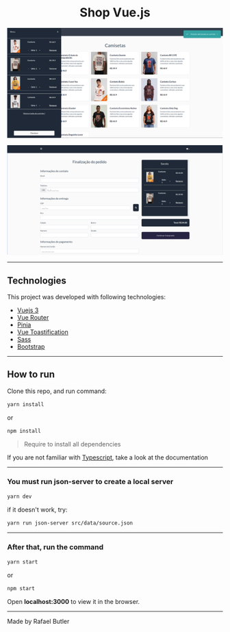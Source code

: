  <h1 align="center">Shop Vue.js</h1>

![Home](src/assets/home.png)

![Home](src/assets/checkout.png)

---

## Technologies

This project was developed with following technologies:

- [Vuejs 3](https://vuejs.org/)
- [Vue Router](https://router.vuejs.org/)
- [Pinia](https://pinia.vuejs.org/)
- [Vue Toastification](https://github.com/Maronato/vue-toastification#using-custom-icons)
- [Sass](https://sass-lang.com/)
- [Bootstrap](https://getbootstrap.com/)
  
---

## How to run

Clone this repo, and run command:

```Bash
yarn install
```

or

```Bash
npm install
```

> Require to install all dependencies

If you are not familiar with [Typescript](https://www.typescriptlang.org/pt/), take a look at the documentation

---

### You must run json-server to create a local server

```Bash
yarn dev
```

if it doesn't work, try:

```Bash
yarn run json-server src/data/source.json
```

---

### After that, run the command

```Bash
yarn start
```

or

```Bash
npm start
```

Open **localhost:3000** to view it in the browser.

---

Made by Rafael Butler

